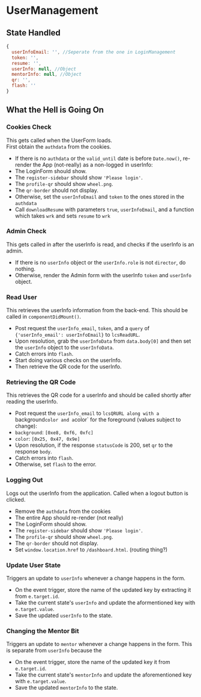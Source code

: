 # UserManagement

## State Handled
```js
{
  userInfoEmail: '', //Seperate from the one in LoginManagement
  token: '',
  resume: '',
  userInfo: null, //Object
  mentorInfo: null, //Object  
  qr: '',
  flash: ''
}
```

## What the Hell is Going On

### Cookies Check

This gets called when the UserForm loads.  
First obtain the `authdata` from the cookies.
*  If there is no `authdata` or the `valid_until` date is before `Date.now()`, re-render the App (not-really) as a non-logged in userInfo:
  *  The LoginForm should show.
  *  The `register-sidebar` should show `'Please login'`.
  *  The `profile-qr` should show `wheel.png`.
  *  The `qr-border` should not display.
*  Otherwise, set the `userInfoEmail` and `token` to the ones stored in the `authdata`
  *  Call `downloadResume` with parameters `true`, `userInfoEmail`, and a function which takes `wrk` and sets `resume` to `wrk`

### Admin Check

This gets called in after the userInfo is read, and checks if the userInfo is an admin.
*  If there is no `userInfo` object or the `userInfo.role` is not `director`, do nothing.
*  Otherwise, render the Admin form with the userInfo `token` and `userInfo` object.

### Read User 

This retrieves the userInfo information from the back-end. This should be called in `componentDidMount()`.
*  Post request the `userInfo_email`, `token`, and a `query` of `{'userInfo_email': userInfoEmail}` to `lcsReadURL`.
*  Upon resolution, grab the `userInfoData` from `data.body[0]` and then set the `userInfo` object to the `userInfoData`.  
  *  Catch errors into `flash`.
*  Start doing various checks on the userInfo.
*  Then retrieve the QR code for the userInfo.

### Retrieving the QR Code

This retrieves the QR code for a userInfo and should be called shortly after reading the userInfo.
*  Post request the `userInfo_email` to `lcsQRURL along with a `background` color and a `color` for the foreground (values subject to change):
  *  `background`: `[0xe8, 0xf6, 0xfc]`
  *  `color`: `[0x25, 0x47, 0x9e]`
*  Upon resolution, if the response `statusCode` is 200, set `qr` to the response `body`.
  *  Catch errors into `flash`.
*  Otherwise, set `flash` to the error.

### Logging Out 

Logs out the userInfo from the application.  Called when a logout button is clicked.

*  Remove the `authdata` from the cookies
*  The entire App should re-render (not really)
  *  The LoginForm should show.
  *  The `register-sidebar` should show `'Please login'`.
  *  The `profile-qr` should show `wheel.png`.
  *  The `qr-border` should not display.
*  Set `window.location.href` to `/dashboard.html`.  (routing thing?)

### Update User State

Triggers an update to `userInfo` whenever a change happens in the form.

*  On the event trigger, store the name of the updated key by extracting it from `e.target.id`.
*  Take the current state's `userInfo` and update the aformentioned key with `e.target.value`.
*  Save the updated `userInfo` to the state.

### Changing the Mentor Bit

Triggers an update to `mentor` whenever a change happens in the form.  This is separate from `userInfo` because the 

*  On the event trigger, store the name of the updated key it from `e.target.id`.
*  Take the current state's `mentorInfo` and update the aforementioned key with `e.target.value`.
*  Save the updated `mentorInfo` to the state.

